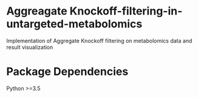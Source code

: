 # Aggreagate Knockoff-filtering-in-untargeted-metabolomics
Implementation of Aggregate Knockoff filtering on metabolomics data and result visualization
# Package Dependencies
Python >=3.5
